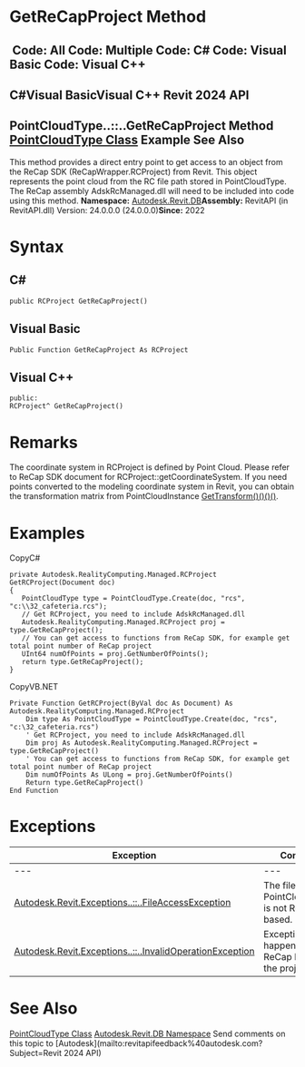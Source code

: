# GetReCapProject Method

﻿
 Code: All Code: Multiple Code: C# Code: Visual Basic Code: Visual C++   
---  
C#Visual BasicVisual C++
Revit 2024 API  
---  
PointCloudType..::..GetReCapProject Method   
[PointCloudType Class](b7ba9b9c-fd96-7506-1585-6fc2b327e0e9.md "PointCloudType Class") Example See Also  
---  
This method provides a direct entry point to get access to an object from the ReCap SDK (ReCapWrapper.RCProject) from Revit. This object represents the point cloud from the RC file path stored in PointCloudType. The ReCap assembly AdskRcManaged.dll will need to be included into code using this method. 
**Namespace:** [Autodesk.Revit.DB](87546ba7-461b-c646-cbb1-2cb8f5bff8b2.md "Autodesk.Revit.DB Namespace")**Assembly:** RevitAPI (in RevitAPI.dll) Version: 24.0.0.0 (24.0.0.0)**Since:** 2022
# Syntax
C#  
---  
```text
public RCProject GetReCapProject()
```
  
Visual Basic  
---  
```text
Public Function GetReCapProject As RCProject
```
  
Visual C++  
---  
```text
public:
RCProject^ GetReCapProject()
```
  
# Remarks
The coordinate system in RCProject is defined by Point Cloud. Please refer to ReCap SDK document for RCProject::getCoordinateSystem. If you need points converted to the modeling coordinate system in Revit, you can obtain the transformation matrix from PointCloudInstance [GetTransform()()()()](50aa275d-031e-ce19-9cfd-18a7a341ed19.md "GetTransform Method"). 
# Examples
CopyC#
```text
private Autodesk.RealityComputing.Managed.RCProject GetRCProject(Document doc)
{
   PointCloudType type = PointCloudType.Create(doc, "rcs", "c:\\32_cafeteria.rcs");
   // Get RCProject, you need to include AdskRcManaged.dll
   Autodesk.RealityComputing.Managed.RCProject proj = type.GetReCapProject();
   // You can get access to functions from ReCap SDK, for example get total point number of ReCap project
   UInt64 numOfPoints = proj.GetNumberOfPoints();
   return type.GetReCapProject();
}
```

CopyVB.NET
```text
Private Function GetRCProject(ByVal doc As Document) As Autodesk.RealityComputing.Managed.RCProject
    Dim type As PointCloudType = PointCloudType.Create(doc, "rcs", "c:\32_cafeteria.rcs")
    ' Get RCProject, you need to include AdskRcManaged.dll
    Dim proj As Autodesk.RealityComputing.Managed.RCProject = type.GetReCapProject()
    ' You can get access to functions from ReCap SDK, for example get total point number of ReCap project
    Dim numOfPoints As ULong = proj.GetNumberOfPoints()
    Return type.GetReCapProject()
End Function
```

# Exceptions
| Exception | Condition |
| --- | --- |
| --- | --- |
| [Autodesk.Revit.Exceptions..::..FileAccessException](187d56d7-0b37-699f-2abd-6ddebfa93f1e.md "FileAccessException Class") | The file or PointCloudEngine is not ReCap based. |
| [Autodesk.Revit.Exceptions..::..InvalidOperationException](9e715f03-3884-e539-4dd6-8d7545733adc.md "InvalidOperationException Class") | Exception happens when ReCap loading the project. |

# See Also
[PointCloudType Class](b7ba9b9c-fd96-7506-1585-6fc2b327e0e9.md "PointCloudType Class")
[Autodesk.Revit.DB Namespace](87546ba7-461b-c646-cbb1-2cb8f5bff8b2.md "Autodesk.Revit.DB Namespace")
Send comments on this topic to [Autodesk](mailto:revitapifeedback%40autodesk.com?Subject=Revit 2024 API)